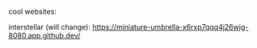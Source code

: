 cool websites:

interstellar (will change): https://miniature-umbrella-x6rxp7qqq4j26wjg-8080.app.github.dev/